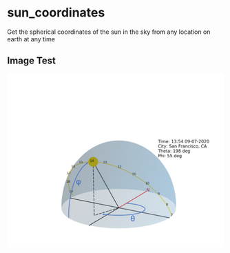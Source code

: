 # sun_coordinates
Get the spherical coordinates of the sun in the sky from any location on earth at any time

## Image Test

![Figure1](Figures/figure1.png)
